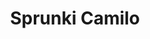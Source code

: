 ---
slug: sprunki-camilo
title: Sprunki Camilo
description: "Sprunki Camilo is an exciting online game. Play for free directly in your browser!"
icon: /images/popular_mods/Sprunki Camilo.png
url: https://wowtbc.net/sprunkin/sprunki-camilo/index.html
previewImage: /images/popular_mods/Sprunki Camilo.png
type: popular mods

# SEO配置
seo:
  title: "Sprunki Camilo - Play Free Online Game | Fun Browser Games"
  description: "Sprunki Camilo - Play this fun online game for free in your browser. No download required!"
  ogImage: "/images/popular_mods/Sprunki Camilo.png"
  keywords: "sprunki-camilo, online game, browser game, free game, popular mods game, play online"

videoUrls:
  - https://www.youtube.com/embed/example1
  - https://www.youtube.com/embed/example2

whyPlay:
  title: "Why Play Sprunki Camilo?"
  items:
    - "Immersive Gameplay: Sprunki Camilo offers an engaging and immersive gaming experience that will keep you entertained for hours"
    - "Challenging Levels: Test your skills with increasingly difficult challenges and obstacles"
    - "Beautiful Graphics: Enjoy stunning visuals and smooth animations that bring the game world to life"
    - "Regular Updates: New content and features are added regularly to keep the game fresh and exciting"
    - "Free to Play: Experience all the fun without spending a penny"
    - "Community Features: Connect with other players, share strategies, and compete for high scores"
    - "Cross-Platform: Play on any device with a web browser, no downloads required"

features:
  title: "Key Features of Sprunki Camilo"
  image: "/images/popular_mods/Sprunki Camilo.png"
  items:
    - "Intuitive Controls: Easy to learn controls make Sprunki Camilo accessible for players of all skill levels"
    - "Multiple Game Modes: Enjoy various gameplay options that provide different challenges and experiences"
    - "Character Customization: Personalize your gaming experience with unique characters and items"
    - "Achievement System: Complete special tasks to earn rewards and recognition"
    - "Leaderboards: Compete with players worldwide and see who can achieve the highest scores"

characteristics:
  title: "Game Characteristics"
  image: "/images/popular_mods/Sprunki Camilo.png"
  items:
    - "Genre: Popular mods game with elements of strategy and skill"
    - "Difficulty: Suitable for both casual gamers and those seeking a challenge"
    - "Play Time: Quick sessions or extended gameplay, depending on your preference"
    - "Art Style: Vibrant and engaging visuals that enhance the gaming experience"
    - "Sound Design: Immersive audio that complements the gameplay perfectly"

info: "Sprunki Camilo is an exciting online game that offers players a unique and engaging gaming experience. With its intuitive controls, stunning visuals, and challenging gameplay, Sprunki Camilo provides hours of entertainment for players of all ages and skill levels. Whether you're looking for a quick gaming session during a break or an extended play session, Sprunki Camilo delivers an immersive experience that will keep you coming back for more. The game features multiple levels of increasing difficulty, ensuring that players are constantly challenged as they progress. With regular updates adding new content and features, Sprunki Camilo remains fresh and exciting, providing endless entertainment options for its growing community of players."

howToPlayIntro: "Welcome to Sprunki Camilo! This guide will walk you through the basics and help you master the game. Whether you're a beginner or looking to improve your skills, these tips and instructions will enhance your gaming experience."

howToPlaySteps:
  - title: "Getting Started"
    description: "Begin your Sprunki Camilo adventure by familiarizing yourself with the controls. Use your keyboard or mouse to navigate through the game interface. The tutorial will guide you through the basic mechanics and help you understand the objectives."
  - title: "Understanding the Objectives"
    description: "In Sprunki Camilo, your main goal is to progress through levels by completing specific objectives. Each level presents unique challenges that require different strategies and approaches."
  - title: "Mastering the Controls"
    description: "Practice using the controls to improve your precision and reaction time. Sprunki Camilo requires quick reflexes and strategic thinking to overcome obstacles and defeat opponents."
  - title: "Utilizing Power-ups"
    description: "Collect power-ups throughout the game to enhance your abilities and overcome difficult challenges. Each power-up offers unique advantages that can be crucial for success."
  - title: "Developing Strategies"
    description: "As you progress in Sprunki Camilo, develop effective strategies for different scenarios. Analyze patterns, anticipate challenges, and adapt your approach to maximize your performance."

faq:
  title: "Frequently Asked Questions about Sprunki Camilo"
  items:
    - question: "Is Sprunki Camilo free to play?"
      answer: "Yes, Sprunki Camilo is completely free to play directly in your web browser. No downloads or purchases are required to enjoy the full game experience."
    - question: "Can I play Sprunki Camilo on mobile devices?"
      answer: "Yes, Sprunki Camilo is optimized for both desktop and mobile play. You can enjoy the game on any device with a web browser and internet connection."
    - question: "Are there any in-game purchases?"
      answer: "While Sprunki Camilo is free to play, there may be optional in-game purchases available for cosmetic items or additional features that don't affect core gameplay."
    - question: "How often is Sprunki Camilo updated?"
      answer: "The developers regularly update Sprunki Camilo with new content, features, and improvements based on player feedback and game performance."
    - question: "Can I play Sprunki Camilo offline?"
      answer: "Currently, Sprunki Camilo requires an internet connection to play as it's a browser-based online game."
    - question: "Is Sprunki Camilo suitable for children?"
      answer: "Yes, Sprunki Camilo is designed to be family-friendly and suitable for players of all ages."
    - question: "How do I report bugs or issues?"
      answer: "If you encounter any problems while playing Sprunki Camilo, you can report them through the game's support page or contact the developers directly through their website."
    - question: "Still Have Questions?"
      answer: "If you have additional questions about Sprunki Camilo that aren't covered in this FAQ, please visit our support center or contact our customer service team for assistance."
---